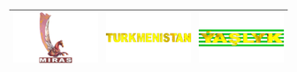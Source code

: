 | ![](https://raw.githubusercontent.com/RevGear/logo/master/Countries/TM/Miras.png) | ![](https://raw.githubusercontent.com/RevGear/logo/master/Countries/TM/Turkmenistan.png) | ![](https://raw.githubusercontent.com/RevGear/logo/master/Countries/TM/Yaslyk.png)  | 
|:---:|:---:|:---:| 	
